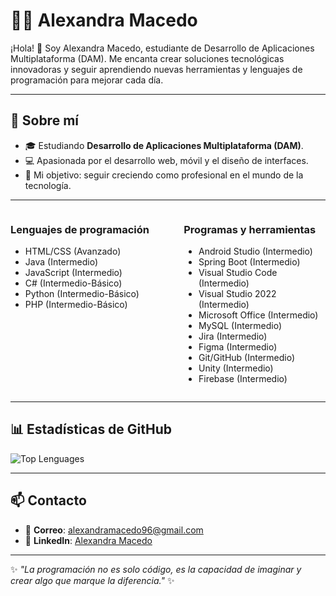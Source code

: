# 👩‍💻 Alexandra Macedo

¡Hola! 👋 Soy Alexandra Macedo, estudiante de Desarrollo de Aplicaciones Multiplataforma (DAM). Me encanta crear soluciones tecnológicas innovadoras y seguir aprendiendo nuevas herramientas y lenguajes de programación para mejorar cada día.

---

## 🌟 Sobre mí

- 🎓 Estudiando **Desarrollo de Aplicaciones Multiplataforma (DAM)**.
- 💻 Apasionada por el desarrollo web, móvil y el diseño de interfaces.
- 🎯 Mi objetivo: seguir creciendo como profesional en el mundo de la tecnología.

---

<div style="display: flex; justify-content: space-between;">

  <div style="width: 45%;">
    <h3>Lenguajes de programación</h3>
    <ul>
      <li>HTML/CSS (Avanzado)</li>
      <li>Java (Intermedio)</li>
      <li>JavaScript (Intermedio)</li>
      <li>C# (Intermedio-Básico)</li>
      <li>Python (Intermedio-Básico)</li>
      <li>PHP (Intermedio-Básico)</li>
    </ul>
  </div>

  <div style="width: 45%;">
    <h3>Programas y herramientas</h3>
    <ul>
      <li>Android Studio (Intermedio)</li>
      <li>Spring Boot (Intermedio)</li>
      <li>Visual Studio Code (Intermedio)</li>
      <li>Visual Studio 2022 (Intermedio)</li>
      <li>Microsoft Office (Intermedio)</li>
      <li>MySQL (Intermedio)</li>
      <li>Jira (Intermedio)</li>
      <li>Figma (Intermedio)</li>
      <li>Git/GitHub (Intermedio)</li>
      <li>Unity (Intermedio)</li>
      <li>Firebase (Intermedio)</li>
    </ul>
  </div>

</div>

---

## 📊 Estadísticas de GitHub

![Top Lenguages](https://github-readme-stats.vercel.app/api/top-langs/?username=MelChita5&layout=compact&theme=radical)

---

## 📫 Contacto

- 📧 **Correo**: alexandramacedo96@gmail.com
- 💼 **LinkedIn**: [Alexandra Macedo](https://www.linkedin.com/in/alexandra-macedo-cotrina/)

---

✨ _"La programación no es solo código, es la capacidad de imaginar y crear algo que marque la diferencia."_ ✨

